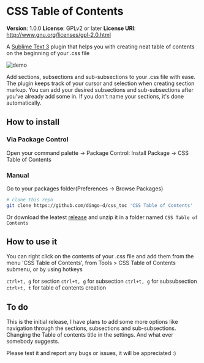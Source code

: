 # CSS Table of Contents

**Version**: 1.0.0
**License**: GPLv2 or later
**License URI**: http://www.gnu.org/licenses/gpl-2.0.html

A [Sublime Text 3](http://www.sublimetext.com) plugin that helps you with creating
neat table of contents on the beginning of your .css file

![demo](http://i.imgur.com/RD053Tm.gif)

Add sections, subsections and sub-subsections to your .css file with ease. The plugin
keeps track of your cursor and selection when creating section markup.
You can add your desired subsections and sub-subsections after you've already add some in.
If you don't name your sections, it's done automatically.

## How to install

### Via Package Control
Open your command palette -> Package Control: Install Package -> CSS Table of Contents

### Manual

Go to your packages folder(Preferences -> Browse Packages)
```bash
# clone this repo
git clone https://github.com/dingo-d/css_toc 'CSS Table of Contents'
```
Or download the leatest [release](https://github.com/dingo-d/css_toc/releases)
and unzip it in a folder named `CSS Table of Contents`

## How to use it

You can right click on the contents of your .css file and add them from the menu
'CSS Table of Contents', from Tools > CSS Table of Contents submenu, or by using hotkeys

`ctrl+t, g` for section
`ctrl+t, g` for subsection
`ctrl+t, g` for subsubsection
`ctrl+t, t` for table of contents creation

## To do

This is the initial release, I have plans to add some more options like navigation through
the sections, subsections and sub-subsections. Changing the Table of contents title in the
settings. And what ever somebody suggests.

Please test it and report any bugs or issues, it will be appreciated :)

